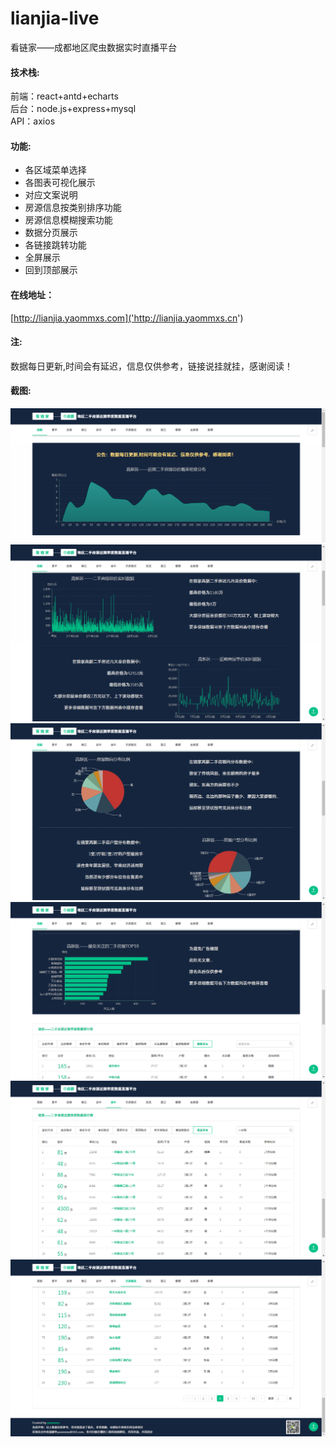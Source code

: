 # lianjia-live
看链家——成都地区爬虫数据实时直播平台
#### 技术栈:
前端：react+antd+echarts  
后台：node.js+express+mysql  
API：axios  
#### 功能:
+ 各区域菜单选择
+ 各图表可视化展示
+ 对应文案说明
+ 房源信息按类别排序功能
+ 房源信息模糊搜索功能
+ 数据分页展示
+ 各链接跳转功能
+ 全屏展示
+ 回到顶部展示

#### 在线地址：  
[http://lianjia.yaommxs.com]('http://lianjia.yaommxs.cn')
#### 注:
数据每日更新,时间会有延迟，信息仅供参考，链接说挂就挂，感谢阅读！  
#### 截图:
![Image](https://github.com/yaommxs/lianjia-live/blob/master/img/001.png?raw=true)   
![Image](https://github.com/yaommxs/lianjia-live/blob/master/img/002.png?raw=true)  
![Image](https://github.com/yaommxs/lianjia-live/blob/master/img/003.png?raw=true)  
![Image](https://github.com/yaommxs/lianjia-live/blob/master/img/004.png?raw=true)  
![Image](https://github.com/yaommxs/lianjia-live/blob/master/img/005.png?raw=true)  
![Image](https://github.com/yaommxs/lianjia-live/blob/master/img/006.png?raw=true)  
